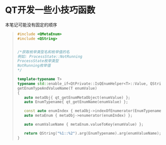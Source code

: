 # QT开发一些小技巧函数

本笔记可能没有固定的顺序

>```c++
>#include <QMetaEnum>
>#include <QString>
>
>
>/*获取枚举类型名和枚举值的名
>例如: ProcessState::NotRunning
>ProcessState枚举类型
>NotRunning枚举值
>*/
>
>template<typename T>
>typename std::enable_if<QtPrivate::IsQEnumHelper<T>::Value, QString>::type
>getEnumTypeAndValueName(T enumValue)
>{
>    auto metaObj{ qt_getEnumMetaObject(enumValue) };
>    auto EnumTypename{ qt_getEnumName(enumValue) };
>
>    const auto enumIndex { metaObj->indexOfEnumerator(EnumTypename) };
>    auto metaEnum { metaObj->enumerator(enumIndex) };
>
>    auto enumValueName { metaEnum.valueToKey(enumValue) };
>
>    return QString("%1::%2").arg(EnumTypename).arg(enumValueName);
>}
>```

